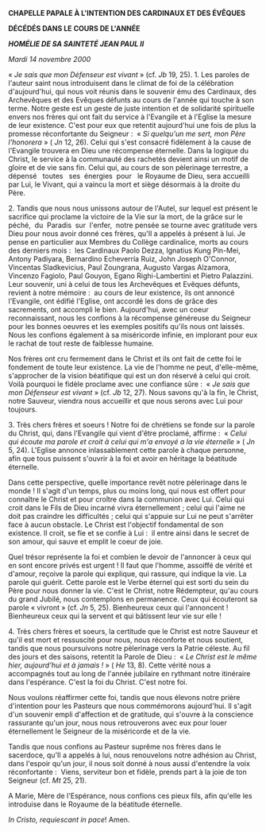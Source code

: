 **CHAPELLE PAPALE À L'INTENTION DES CARDINAUX ET DES ÉVÊQUES**

**DÉCÉDÉS DANS LE COURS DE L'ANNÉE**

***HOMÉLIE DE SA SAINTETÉ JEAN PAUL II***

*Mardi 14 novembre 2000*

« *Je sais que mon Défenseur est vivant* » (cf. *Jb* 19, 25). 1. Les paroles de l'auteur saint nous introduisent dans le climat de foi de la célébration d'aujourd'hui, qui nous voit réunis dans le souvenir ému des Cardinaux, des Archevêques et des Evêques défunts au cours de l'année qui touche à son terme. Notre geste est un geste de juste intention et de solidarité spirituelle envers nos frères qui ont fait du service à l'Evangile et à l'Eglise la mesure de leur existence. C'est pour eux que retentit aujourd'hui une fois de plus la promesse réconfortante du Seigneur :  « *Si quelqu'un me sert, mon Père l'honorera* » ( *Jn* 12, 26). Celui qui s'est consacré fidèlement à la cause de l'Evangile trouvera en Dieu une récompense éternelle. Dans la logique du Christ, le service à la communauté des rachetés devient ainsi un motif de gloire et de vie sans fin. Celui qui, au cours de son pèlerinage terrestre, a dépensé   toutes   ses  énergies  pour   le Royaume de Dieu, sera accueilli par Lui, le Vivant, qui a vaincu la mort et siège désormais à la droite du Père.

2. Tandis que nous nous unissons autour de l'Autel, sur lequel est présent le sacrifice qui proclame la victoire de la Vie sur la mort, de la grâce sur le péché,  du  Paradis  sur  l'enfer,  notre pensée se tourne avec gratitude vers Dieu pour nous avoir donné ces frères, qu'Il a appelés à présent à lui. Je pense en particulier aux Membres du Collège cardinalice, morts au cours des derniers mois :  les Cardinaux Paolo Dezza, Ignatius Kung Pin-Mei, Antony Padiyara, Bernardino Echeverría Ruiz, John Joseph O'Connor, Vincentas Sladkevicius, Paul Zoungrana, Augusto Vargas Alzamora, Vincenzo Fagiolo, Paul Gouyon, Egano Righi-Lambertini et Pietro Palazzini. Leur souvenir, uni à celui de tous les Archevêques et Evêques défunts, revient à notre mémoire :  au cours de leur existence, ils ont annoncé l'Evangile, ont édifié l'Eglise, ont accordé les dons de grâce des sacrements, ont accompli le bien. Aujourd'hui, avec un coeur reconnaissant, nous les confions à la récompense généreuse du Seigneur pour les bonnes oeuvres et les exemples positifs qu'ils nous ont laissés. Nous les confions également à sa miséricorde infinie, en implorant pour eux le rachat de tout reste de faiblesse humaine.

Nos frères ont cru fermement dans le Christ et ils ont fait de cette foi le fondement de toute leur existence. La vie de l'homme ne peut, d'elle-même, s'approcher de la vision béatifique qui est un don réservé à celui qui croit. Voilà pourquoi le fidèle proclame avec une confiance sûre :  « *Je sais que mon Défenseur est vivant* » (cf. *Jb* 12, 27). Nous savons qu'à la fin, le Christ, notre Sauveur, viendra nous accueillir et que nous serons avec Lui pour toujours.

3. Très chers frères et soeurs ! Notre foi de chrétiens se fonde sur la parole du Christ, qui, dans l'Evangile qui vient d'être proclamé, affirme :  « *Celui qui écoute ma parole et croit à celui qui m'a envoyé a la vie éternelle* » ( *Jn* 5, 24). L'Eglise annonce inlassablement cette parole à chaque personne, afin que tous puissent s'ouvrir à la foi et avoir en héritage la béatitude éternelle.

Dans cette perspective, quelle importance revêt notre pèlerinage dans le monde ! Il s'agit d'un temps, plus ou moins long, qui nous est offert pour connaître le Christ et pour croître dans la communion avec Lui. Celui qui croit dans le Fils de Dieu incarné vivra éternellement ; celui qui l'aime ne doit pas craindre les difficultés ; celui qui s'appuie sur Lui ne peut s'arrêter face à aucun obstacle. Le Christ est l'objectif fondamental de son existence. Il croit, se fie et se confie à Lui :  il entre ainsi dans le secret de son amour, qui sauve et emplit le coeur de joie.

Quel trésor représente la foi et combien le devoir de l'annoncer à ceux qui en sont encore privés est urgent ! Il faut que l'homme, assoiffé de vérité et d'amour, reçoive la parole qui explique, qui rassure, qui indique la vie. La parole qui guérit. Cette parole est le Verbe éternel qui est sorti du sein du Père pour nous donner la vie. C'est le Christ, notre Rédempteur, qu'au cours du grand Jubilé, nous contemplons en permanence. Ceux qui écouteront sa parole « vivront » (cf. *Jn* 5, 25). Bienheureux ceux qui l'annoncent ! Bienheureux ceux qui la servent et qui bâtissent leur vie sur elle !

4. Très chers frères et soeurs, la certitude que le Christ est notre Sauveur et qu'il est mort et ressuscité pour nous, nous réconforte et nous soutient, tandis que nous poursuivons notre pèlerinage vers la Patrie céleste. Au fil des jours et des saisons, retentit la Parole de Dieu :  « *Le Christ est le même hier, aujourd'hui et à jamais !* » ( *He* 13, 8). Cette vérité nous a accompagnés tout au long de l'année jubilaire en rythmant notre itinéraire dans l'espérance. C'est la foi du Christ. C'est notre foi.

Nous voulons réaffirmer cette foi, tandis que nous élevons notre prière d'intention pour les Pasteurs que nous commémorons aujourd'hui. Il s'agit d'un souvenir empli d'affection et de gratitude, qui s'ouvre à la conscience rassurante qu'un jour, nous nous retrouverons avec eux pour louer éternellement le Seigneur de la miséricorde et de la vie.

Tandis que nous confions au Pasteur suprême nos frères dans le sacerdoce, qu'Il a appelés à lui, nous renouvelons notre adhésion au Christ, dans l'espoir qu'un jour, il nous soit donné à nous aussi d'entendre la voix réconfortante :  Viens, serviteur bon et fidèle, prends part à la joie de ton Seigneur (cf. *Mt* 25, 21).

A Marie, Mère de l'Espérance, nous confions ces pieux fils, afin qu'elle les introduise dans le Royaume de la béatitude éternelle.

*In Cristo, requiescant in pace*! Amen.